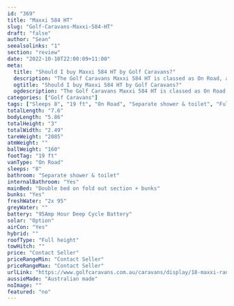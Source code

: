```yaml
---
id: "369"
title: "Maxxi 584 HT"
slug: "Golf-Caravans-Maxxi-584-HT"
draft: "false"
author: "Sean"
seealsolinks: "1"
section: "review"
date: "2022-10-10T22:00:09+11:00"
meta:
  title: "Should I buy Maxxi 584 HT by Golf Caravans?"
  description: "The Golf Caravans Maxxi 584 HT is classed as On Road, and sleeps 8 people. It is Australian made and comes in at 19 ft. It generally has Separate shower & toilet."
  ogtitle: "Should I buy Maxxi 584 HT by Golf Caravans?"
  ogdescription: "The Golf Caravans Maxxi 584 HT is classed as On Road, and sleeps 8 people. It is Australian made and comes in at 19 ft. It generally has Separate shower & toilet."
categories: ["Golf Caravans"]
tags: ["Sleeps 8", "19 ft", "On Road", "Separate shower & toilet", "Full height", "Price Unknown"]
totalLength: "7.6"
bodyLength: "5.86"
totalHeight: "3"
totalWidth: "2.49"
tareWeight: "2085"
atmWeight: ""
ballWeight: "160"
footTag: "19 ft"
vanType: "On Road"
sleeps: "8"
bathroom: "Separate shower & toilet"
internalBathroom: "Yes"
mainBed: "Double bed on fold out section + bunks"
bunks: "Yes"
freshWater: "2x 95"
greyWater: ""
battery: "95Amp Hour Deep Cycle Battery"
solar: "Option"
airCon: "Yes"
hybrid: ""
roofType: "Full height"
towHitch: ""
price: "Contact Seller"
priceRangeMin: "Contact Seller"
priceRangeMax: "Contact Seller"
urlLink: "https://www.golfcaravans.com.au/caravans/display/18-maxxi-range-/"
aussieMade: "Australian made"
noImage: ""
featured: "no"
---
```

